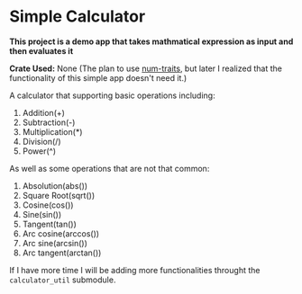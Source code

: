# Simple Calculator

**This project is a demo app that takes mathmatical expression as input and then evaluates it**

**Crate Used:**
None (The plan to use [num-traits](https://crates.io/crates/num-traits), but later I realized that the functionality of this simple app doesn't need it.)

A calculator that supporting basic operations including:
1. Addition(+)
2. Subtraction(-)
3. Multiplication(*)
4. Division(/)
5. Power(^)

As well as some operations that are not that common:

1. Absolution(abs())
2. Square Root(sqrt())
3. Cosine(cos())
4. Sine(sin())
5. Tangent(tan())
6. Arc cosine(arccos())
6. Arc sine(arcsin())
6. Arc tangent(arctan())

If I have more time I will be adding more functionalities throught the `calculator_util` submodule.
